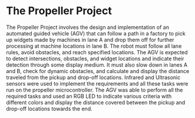 # The Propeller Project

The Propeller Project involves the design and implementation of an automated guided vehicle (AGV) that can follow a path in a factory to pick up widgets made by machines in lane A and drop them off for further processing at machine locations in lane B. The robot must follow all lane rules, avoid obstacles, and reach specified locations. The AGV is expected to detect intersections, obstacles, and widget locations and indicate their detection through some display medium. It must also slow down in lanes A and B, check for dynamic obstacles, and calculate and display the distance traveled from the pickup and drop-off locations. Infrared and Ultrasonic sensors were used to implement the requirements and all these tasks were run on the propeller microcontroller. The AGV was able to perform all the required tasks and used an RGB LED to indicate various criteria with different colors and display the distance covered between the pickup and drop-off locations towards the end.
